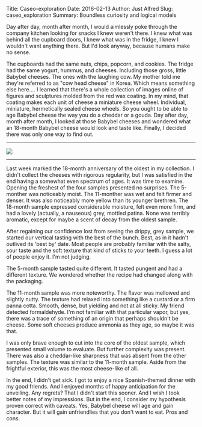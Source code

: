 Title: Caseo-exploration
Date: 2016-02-13
Author: Just Alfred
Slug: caseo_exploration
Summary: Boundless curiosity and logical models

Day after day, month after month, I would aimlessly poke through the company
kitchen looking for snacks I knew weren't there. I knew what was behind all the cupboard
doors, I knew what was in the fridge, I knew I wouldn't want anything there.
But I'd look anyway, because humans make no sense.

<a name="more"></a>

The cupboards had the same nuts, chips, popcorn, and cookies. The fridge had the same yogurt,
hummus, and cheeses. Including those gross, little Babybel cheeses. The ones with the laughing
cow. My mother told me they're referred to as "cow head cheese" in Korea. Which means something
else here.... I learned that there's a whole collection of images online of figures and sculptures
molded from the red wax coating. In my mind, that coating makes each unit of cheese a miniature cheese
wheel. Individual, miniature, hermetically sealed cheese wheels. So you ought to be able to age
Babybel cheese the way you do a cheddar or a gouda. Day after day, month after month, I looked
at those Babybel cheeses and wondered what an 18-month Babybel cheese would look and taste like.
Finally, I decided there was only one way to find out.

  ------------------------------------------------------------------------------------------------------------------------------------------------------------------------------------------------------------------------- -------------------------------
  [![]({filename}../images/cheese_experiment.jpg)]({filename}../images/cheese_experiment.jpg)
  ------------------------------------------------------------------------------------------------------------------------------------------------------------------------------------------------------------------------- -------------------------------

Last week marked the 18-month anniversary of the oldest in my collection. I didn't collect
the cheeses with rigorous regularity, but I was satisfied in the end having a somewhat even
spectrum of ages. It was time to examine. Opening the freshest of the four samples presented
no surprises. The 5-monther was noticeably moist. The 11-monther was wet and felt firmer
and denser. It was also noticeably more yellow than its younger brethren. The 18-month
sample expressed considerable moisture, felt even more firm,
and had a lovely (actually, a nauseous) grey, mottled patina. None was terribly aromatic,
except for maybe a scent of decay from the oldest sample.

After regaining our confidence lost from seeing the drippy, grey sample, we started our vertical
tasting with the best of the bunch. Best, as in it hadn't outlived its 'best by' date.
Most people are probably familiar with the salty, sour taste and the soft texture
that kind of sticks to your teeth. I guess a lot of people enjoy it. I'm not judging.

The 5-month sample tasted quite different. It tasted pungent and had a different texture. We
wondered whether the recipe had changed along with the packaging.

The 11-month sample was more noteworthy. The flavor was mellowed and slightly nutty.
The texture had relaxed into something like a custard or a firm panna cotta.
Smooth, dense, but yielding and not at all sticky. My friend detected formaldehyde.
I'm not familiar with that particular vapor, but yes, there was a trace of something of
an origin that perhaps shouldn't be cheese. Some soft cheeses produce ammonia as they age,
so maybe it was that.

I was only brave enough to cut into the core of the oldest sample, which presented
small volume to evaluate. But further complexity was present. There was also a cheddar-like
sharpness that was absent from the other samples. The texture was similar to the 11-month
sample. Aside from the frightful exterior, this was the most cheese-like of all.

In the end, I didn't get sick. I got to enjoy a nice Spanish-themed dinner
with my good friends. And I enjoyed months of happy anticipation for the unveiling.
Any regrets? That I didn't start this sooner. And I wish I took better notes of my impressions.
But in the end, I consider my hypothesis proven correct with caveats.
Yes, Babybel cheese will age and gain character. But it will gain unfriendlies that you
don't want to eat. Pros and cons.
